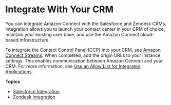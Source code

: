 # Integrate With Your CRM<a name="crm"></a>

You can integrate Amazon Connect with the Salesforce and Zendesk CRMs\. Integration allows you to launch your contact center in your CRM of choice, maintain your existing user base, and use the Amazon Connect cloud\-based infrastructure\.

To integrate the Contact Control Panel \(CCP\) into your CRM, see [Amazon Connect Streams](https://github.com/aws/amazon-connect-streams)\. When completed, add the origin URLs to your instance settings\. This enables communication between Amazon Connect and your CRM\. For more information, see [Use an Allow List for Integrated Applications](app-integration.md)\.

**Topics**
+ [Salesforce Integration](salesforce-integration.md)
+ [Zendesk Integration](zendesk-integration.md)